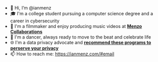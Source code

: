 - 👋 Hi, I’m @ianmenz
- 🎓 I'm a college student pursuing a computer science degree and a career in cybersecurity
- 🎥 I'm a filmmaker and enjoy producing music videos at __[Menzo Collaborations](https://menzocollaborations.com/)__
- 🕺 I'm a dancer, always ready to move to the beat and celebrate life
- 🌐 I'm a data privacy advocate and __[recommend these programs to perserve your privacy](https://ianmenz.com/#programs)__
- 📫 How to reach me: https://ianmenz.com/#email

<!---
ianmenz/ianmenz is a ✨ special ✨ repository because its `README.md` (this file) appears on your GitHub profile.
You can click the Preview link to take a look at your changes.
--->
